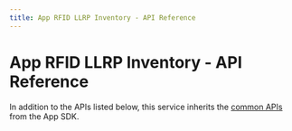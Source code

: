 ```yaml
---
title: App RFID LLRP Inventory - API Reference
---
```


# App RFID LLRP Inventory - API Reference

In addition to the APIs listed below, this service inherits the [common APIs](../../ApiReference.md) from the App SDK.

<swagger-ui src="https://raw.githubusercontent.com/lenny-intel/app-rfid-llrp-inventory/swagger/openapi/v3/app-rfid-llrp-inventory.yaml"></swagger-ui>

